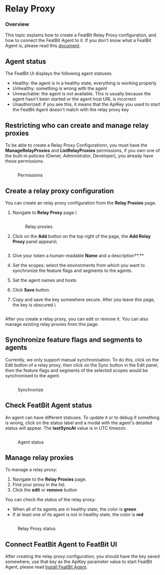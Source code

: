 # Relay Proxy

### Overview <a href="#overview" id="overview"></a>

This topic explains how to create a FeatBit Relay Proxy configuration, and how to connect the FeatBit Agent to it. If you don't know what a FeatBit Agent is, please read this [document](featbit-agent.md).

## Agent status

The FeatBit UI displays the following agent statuses

* Healthy: the agent is in a healthy state, everything is working properly
* Unhealthy: something is wrong with the agent
* Unreachable: the agent is not available. This is usually because the agent hasn't been started or the agent host URL is incorrect
* Unauthorized: if you see this, it means that the ApiKey you used to start the FeatBit Agent doesn't match with the relay proxy key

## Restricting who can create and manage relay proxies <a href="#restricting-who-can-create-and-manage-api-access-tokens" id="restricting-who-can-create-and-manage-api-access-tokens"></a>

To be able to create a Relay Proxy Configurationn, you must have the **ManageRelayProxies** and **ListRelayProxies** permissions, if you own one of the built-in policies (Owner, Administrator, Developer), you already have these permissions.

<figure><img src="../.gitbook/assets/image (38).png" alt=""><figcaption><p>Permissions</p></figcaption></figure>

## Create a relay proxy configuration

You can create an relay proxy configuration from the **Relay Proxies** page.

1.  Navigate to **Relay Proxy** page.\


    <figure><img src="../.gitbook/assets/image (62).png" alt=""><figcaption><p>Relay proxies</p></figcaption></figure>
2.  Click on the **Add** button on the top right of the page, the **Add Relay Proxy** panel appears\


    <figure><img src="../.gitbook/assets/image (53).png" alt=""><figcaption></figcaption></figure>
3. Give your token a human-readable **Name** and a description**.**
4. Set the scopes: select the environments from which you want to synchronize the feature flags and segments to the agents.
5. Set the agent names and hosts
6. Click **Save** button.
7.  Copy and save the key somewhere secure. After you leave this page, the key is obscured.\


    <figure><img src="../.gitbook/assets/image (31).png" alt=""><figcaption></figcaption></figure>

After you create a relay proxy, you can edit or remove it. You can also manage existing relay proxies from this page.

## Synchronize feature flags and segments to agents

Currently, we only support manual synchronisation. To do this, click on the Edit button of a relay proxy, then click on the Sync button in the Edit panel, then the feature flags and segments of the selected scopes would be synchronised to the agent.

<figure><img src="../.gitbook/assets/image (45).png" alt=""><figcaption><p>Synchronize</p></figcaption></figure>

## Check FeatBit Agent status

An agent can have different statuses. To update it or to debug if something is wrong, click on the status label and a modal with the agent's detailed status will appear. The **lastSyncAt** value is in UTC timezon.

<figure><img src="../.gitbook/assets/image (181).png" alt=""><figcaption><p>Agent status</p></figcaption></figure>

## Manage relay proxies

To manage a relay proxy:

1. Navigate to the **Relay Proxies** page.
2. Find your proxy in the list.
3. Click the **edit** or **remove** button

You can check the status of the relay proxy:

* When all of its agents are in healthy state, the color is **green**
* If at least one of its agent is not in healthy state, the color is **red**

<figure><img src="../.gitbook/assets/image (26).png" alt=""><figcaption><p>Relay Proxy status</p></figcaption></figure>

## Connect FeatBit Agent to FeatBit UI

After creating the relay proxy configuration, you should have the key saved somewhere, use that key as the ApiKey parameter value to start FeatBit Agent, please read [Install FeatBit Agent](https://github.com/featbit/featbit-agent#installation).
